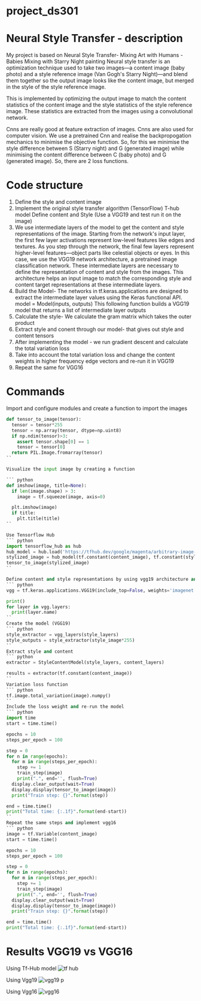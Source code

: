 # project_ds301
# Neural Style Transfer - description 
My project is based on Neural Style Transfer- Mixing Art with Humans - Babies Mixing with Starry Night painting 
Neural style transfer is an optimization technique used to take two images—a content image (baby photo) and a style reference image (Van Gogh's Starry Night)—and blend them together so the output image looks like the content image, but merged in the style of the style reference image.

This is implemented by optimizing the output image to match the content statistics of the content image and the style statistics of the style reference image. These statistics are extracted from the images using a convolutional network.

Cnns are really good at feature extraction of images. Cnns are also used for computer vision. We use a pretrained Cnn and realise the backpropogation mechanics to minimise the objective function. So, for this we minimise the style difference between S (Starry night) and G (generated image) while minimising the content difference between C (baby photo) and G (generated image). So, there are 2 loss functions. 



# Code structure
1. Define the style and content image
2. Implement the original style transfer algorithm (TensorFlow) T-hub model
Define content and Style (Use a VGG19 and test run it on the image)
3. We use intermediate layers of the model to get the content and style representations of the image. Starting from the network's input layer, the first few layer activations represent low-level features like edges and textures. As you step through the network, the final few layers represent higher-level features—object parts like celestial objects or eyes. In this case, we use the VGG19 network architecture, a pretrained image classification network. These intermediate layers are necessary to define the representation of content and style from the images. This architecture helps an input image to match the corresponding style and content target representations at these intermediate layers.
4. Build the Model- The networks in tf.keras.applications are designed to extract the intermediate layer values using the Keras functional API.
model = Model(inputs, outputs)
This following function builds a VGG19 model that returns a list of intermediate layer outputs
5. Calculate the style- We calculate the gram matrix which takes the outer product 
6. Extract style and conent through our model- that gives out style and content tensors
7. After implementing the model - we run gradient descent and calculate the total variation loss
8. Take into account the total variation loss and change the content weights in higher frequency edge vectors and re-run it in VGG19
9. Repeat the same for VGG16

# Commands
Import and configure modules and create a function to import the images
``` python
def tensor_to_image(tensor):
  tensor = tensor*255
  tensor = np.array(tensor, dtype=np.uint8)
  if np.ndim(tensor)>3:
    assert tensor.shape[0] == 1
    tensor = tensor[0]
  return PIL.Image.fromarray(tensor)
``

Visualize the input image by creating a function

``` python
def imshow(image, title=None):
  if len(image.shape) > 3:
    image = tf.squeeze(image, axis=0)

  plt.imshow(image)
  if title:
    plt.title(title)
``

Use Tensorflow Hub
``` python
import tensorflow_hub as hub
hub_model = hub.load('https://tfhub.dev/google/magenta/arbitrary-image-stylization-v1-256/2')
stylized_image = hub_model(tf.constant(content_image), tf.constant(style_image))[0]
tensor_to_image(stylized_image)
``

Define content and style representations by using vgg19 architecture and load the layers
``` python
vgg = tf.keras.applications.VGG19(include_top=False, weights='imagenet')

print()
for layer in vgg.layers:
  print(layer.name)
``
Create the model (VGG19)
``` python
style_extractor = vgg_layers(style_layers)
style_outputs = style_extractor(style_image*255)
``
Extract style and content
``` python
extractor = StyleContentModel(style_layers, content_layers)

results = extractor(tf.constant(content_image))
``
Variation loss function 
``` python
tf.image.total_variation(image).numpy()
``
Include the loss weight and re-run the model
``` python
import time
start = time.time()

epochs = 10
steps_per_epoch = 100

step = 0
for n in range(epochs):
  for m in range(steps_per_epoch):
    step += 1
    train_step(image)
    print(".", end='', flush=True)
  display.clear_output(wait=True)
  display.display(tensor_to_image(image))
  print("Train step: {}".format(step))

end = time.time()
print("Total time: {:.1f}".format(end-start))
``
Repeat the same steps and implement vgg16
``` python
image = tf.Variable(content_image)   
start = time.time()

epochs = 10
steps_per_epoch = 100

step = 0
for n in range(epochs):
  for m in range(steps_per_epoch):
    step += 1
    train_step(image)
    print(".", end='', flush=True)
  display.clear_output(wait=True)
  display.display(tensor_to_image(image))
  print("Train step: {}".format(step))

end = time.time()
print("Total time: {:.1f}".format(end-start))
```

# Results VGG19 vs VGG16
Using Tf-Hub model
![tf hub](https://user-images.githubusercontent.com/69249063/168494811-9057d3fc-cdfc-4526-8334-53b12940091a.png)

Using Vgg19
![vgg19 p](https://user-images.githubusercontent.com/69249063/168494817-83699b81-3ec2-4e0f-ac25-f13ec201237c.png)

Using Vgg16
![vgg16](https://user-images.githubusercontent.com/69249063/168494835-64542f1b-05d4-4aa5-9428-fb021ca809a0.png)

